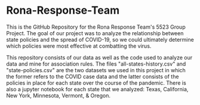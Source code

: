 # Rona-Response-Team
This is the GitHub Repository for the Rona Response Team's 5523 Group Project. The goal of our project was to analyze the relationship between state policies and the spread of COVID-19, so we could ultimately determine which policies were most effective at combatting the virus.

This repository consists of our data as well as the code used to analyze our data and mine for association rules. The files "all-states-history.csv" and "state-policies.csv" are the two datasets we used in this project in which the former refers to the COVID case data and the latter consists of the policies in place for each state over the course of the pandemic. There is also a jupyter notebook for each state that we analyzed: Texas, California, New York, Minnesota, Vermont, & Oregon.
